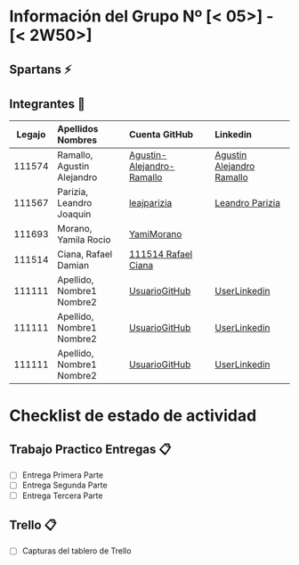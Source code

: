 # Información del Grupo Nº [< 05>] - [< 2W50>]


## Spartans :zap:


## Integrantes :busts_in_silhouette:

| Legajo| Apellidos Nombres  | Cuenta GitHub | Linkedin
| :------: | :-------- | :-------- | :-------- |
| 111574 | Ramallo, Agustin Alejandro |[Agustin-Alejandro-Ramallo](https://github.com/Agustin-Alejandro-Ramallo)|[Agustin Alejandro Ramallo](https://www.linkedin.com/in/agustin-alejandro-ramallo-591647114/)
| 111567 | Parizia, Leandro Joaquin |[leajparizia](https://github.com/leajparizia)|[Leandro Parizia](https://www.linkedin.com/in/lea-parizia-19580737/)|
| 111693 | Morano, Yamila Rocio |[YamiMorano](https://github.com/YamiMorano)|[]()|
| 111514 | Ciana, Rafael Damian |[111514 Rafael Ciana](https://github.com/111514CianaRafael)||
| 111111 | Apellido, Nombre1 Nombre2 |[UsuarioGitHub](https://github.com/xxxx)|[UserLinkedin](https://ar.linkedin.com/)|
| 111111 | Apellido, Nombre1 Nombre2 |[UsuarioGitHub](https://github.com/xxxx)|[UserLinkedin](https://ar.linkedin.com/)|
| 111111 | Apellido, Nombre1 Nombre2 |[UsuarioGitHub](https://github.com/xxxx)|[UserLinkedin](https://ar.linkedin.com/)|


# Checklist de estado de actividad

## Trabajo Practico Entregas :clipboard:
- [ ] Entrega Primera Parte
- [ ] Entrega Segunda Parte
- [ ] Entrega Tercera Parte

## Trello :clipboard:
- [ ] Capturas del tablero de Trello
